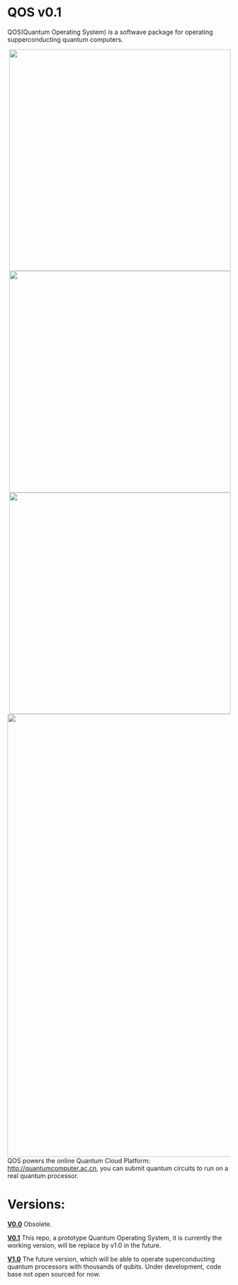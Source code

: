 # **QOS** v0.1
QOS(Quantum Operating System) is a softwave package for operating supperconducting quantum computers. 

<img style="float: right;" src="https://github.com/YulinWu/QOS-v0.1/blob/master/qos/img/400dpiLogoCropped.png" width="500">

<img style="float: right;" src="https://github.com/YulinWu/QOS-v0.1/blob/master/qos/img/RegistryEditor.PNG" width="500">

<img style="float: right;" src="https://github.com/YulinWu/QOS-v0.1/blob/master/qos/img/DataViewer.PNG" width="500">

<img style="float: right;" src="https://github.com/YulinWu/QOS-v0.1/blob/master/qos/img/sequence_demo.png" width="1000">

QOS powers the online Quantum Cloud Platform: http://quantumcomputer.ac.cn, you can submit quantum circuits to run on a real quantum processor.

# Versions:

[**V0.0**](https://github.com/YulinWu/QOS-v0.0) Obsolete.

[**V0.1**](https://github.com/YulinWu/QOS-v0.1) This repo, a prototype Quantum Operating System, it is currently the working version, will be replace by v1.0 in the future.

[**V1.0**](https://github.com/YulinWu/QOS) The future version, which will be able to operate superconducting quantum processors with thousands of qubits. Under development, code base not open sourced for now.







